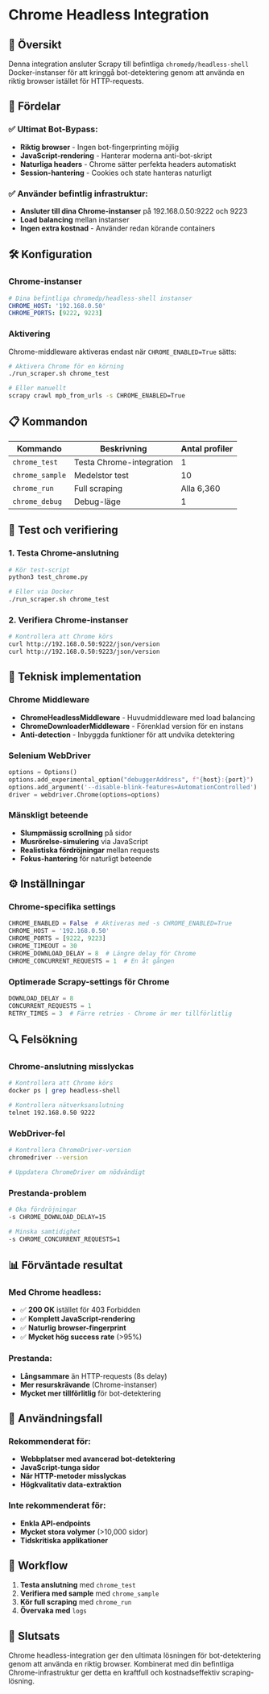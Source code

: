 # Chrome Headless Integration

## 🎯 Översikt

Denna integration ansluter Scrapy till befintliga `chromedp/headless-shell` Docker-instanser för att kringgå bot-detektering genom att använda en riktig browser istället för HTTP-requests.

## 🚀 Fördelar

### **✅ Ultimat Bot-Bypass:**
- **Riktig browser** - Ingen bot-fingerprinting möjlig
- **JavaScript-rendering** - Hanterar moderna anti-bot-skript
- **Naturliga headers** - Chrome sätter perfekta headers automatiskt
- **Session-hantering** - Cookies och state hanteras naturligt

### **✅ Använder befintlig infrastruktur:**
- **Ansluter till dina Chrome-instanser** på 192.168.0.50:9222 och 9223
- **Load balancing** mellan instanser
- **Ingen extra kostnad** - Använder redan körande containers

## 🛠️ Konfiguration

### Chrome-instanser
```yaml
# Dina befintliga chromedp/headless-shell instanser
CHROME_HOST: '192.168.0.50'
CHROME_PORTS: [9222, 9223]
```

### Aktivering
Chrome-middleware aktiveras endast när `CHROME_ENABLED=True` sätts:

```bash
# Aktivera Chrome för en körning
./run_scraper.sh chrome_test

# Eller manuellt
scrapy crawl mpb_from_urls -s CHROME_ENABLED=True
```

## 📋 Kommandon

| Kommando | Beskrivning | Antal profiler |
|----------|-------------|----------------|
| `chrome_test` | Testa Chrome-integration | 1 |
| `chrome_sample` | Medelstor test | 10 |
| `chrome_run` | Full scraping | Alla 6,360 |
| `chrome_debug` | Debug-läge | 1 |

## 🧪 Test och verifiering

### 1. Testa Chrome-anslutning
```bash
# Kör test-script
python3 test_chrome.py

# Eller via Docker
./run_scraper.sh chrome_test
```

### 2. Verifiera Chrome-instanser
```bash
# Kontrollera att Chrome körs
curl http://192.168.0.50:9222/json/version
curl http://192.168.0.50:9223/json/version
```

## 🔧 Teknisk implementation

### Chrome Middleware
- **ChromeHeadlessMiddleware** - Huvudmiddleware med load balancing
- **ChromeDownloaderMiddleware** - Förenklad version för en instans
- **Anti-detection** - Inbyggda funktioner för att undvika detektering

### Selenium WebDriver
```python
options = Options()
options.add_experimental_option("debuggerAddress", f"{host}:{port}")
options.add_argument('--disable-blink-features=AutomationControlled')
driver = webdriver.Chrome(options=options)
```

### Mänskligt beteende
- **Slumpmässig scrollning** på sidor
- **Musrörelse-simulering** via JavaScript
- **Realistiska fördröjningar** mellan requests
- **Fokus-hantering** för naturligt beteende

## ⚙️ Inställningar

### Chrome-specifika settings
```python
CHROME_ENABLED = False  # Aktiveras med -s CHROME_ENABLED=True
CHROME_HOST = '192.168.0.50'
CHROME_PORTS = [9222, 9223]
CHROME_TIMEOUT = 30
CHROME_DOWNLOAD_DELAY = 8  # Längre delay för Chrome
CHROME_CONCURRENT_REQUESTS = 1  # En åt gången
```

### Optimerade Scrapy-settings för Chrome
```python
DOWNLOAD_DELAY = 8
CONCURRENT_REQUESTS = 1
RETRY_TIMES = 3  # Färre retries - Chrome är mer tillförlitlig
```

## 🔍 Felsökning

### Chrome-anslutning misslyckas
```bash
# Kontrollera att Chrome körs
docker ps | grep headless-shell

# Kontrollera nätverksanslutning
telnet 192.168.0.50 9222
```

### WebDriver-fel
```bash
# Kontrollera ChromeDriver-version
chromedriver --version

# Uppdatera ChromeDriver om nödvändigt
```

### Prestanda-problem
```bash
# Öka fördröjningar
-s CHROME_DOWNLOAD_DELAY=15

# Minska samtidighet
-s CHROME_CONCURRENT_REQUESTS=1
```

## 📊 Förväntade resultat

### Med Chrome headless:
- ✅ **200 OK** istället för 403 Forbidden
- ✅ **Komplett JavaScript-rendering**
- ✅ **Naturlig browser-fingerprint**
- ✅ **Mycket hög success rate** (>95%)

### Prestanda:
- **Långsammare** än HTTP-requests (8s delay)
- **Mer resurskrävande** (Chrome-instanser)
- **Mycket mer tillförlitlig** för bot-detektering

## 🎯 Användningsfall

### Rekommenderat för:
- **Webbplatser med avancerad bot-detektering**
- **JavaScript-tunga sidor**
- **När HTTP-metoder misslyckas**
- **Högkvalitativ data-extraktion**

### Inte rekommenderat för:
- **Enkla API-endpoints**
- **Mycket stora volymer** (>10,000 sidor)
- **Tidskritiska applikationer**

## 🔄 Workflow

1. **Testa anslutning** med `chrome_test`
2. **Verifiera med sample** med `chrome_sample`
3. **Kör full scraping** med `chrome_run`
4. **Övervaka med** `logs`

## 🎉 Slutsats

Chrome headless-integration ger den ultimata lösningen för bot-detektering genom att använda en riktig browser. Kombinerat med din befintliga Chrome-infrastruktur ger detta en kraftfull och kostnadseffektiv scraping-lösning.

